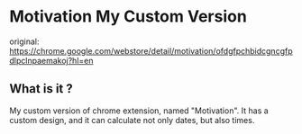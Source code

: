 # Motivation My Custom Version

original: https://chrome.google.com/webstore/detail/motivation/ofdgfpchbidcgncgfpdlpclnpaemakoj?hl=en

## What is it ?

My custom version of chrome extension, named "Motivation". 
It has a custom design, and it can calculate not only dates, but also times.
